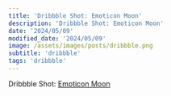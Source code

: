 ```yaml
---
title: 'Dribbble Shot: Emoticon Moon'
description: 'Dribbble Shot: Emoticon Moon'
date: '2024/05/09'
modified_date: '2024/05/09'
image: /assets/images/posts/dribbble.png
subtitle: 'dribbble'
tags: 'dribbble'
---
```


Dribbble Shot: [Emoticon Moon](https://dribbble.com/shots/2631075-Emoticon-Moon)
